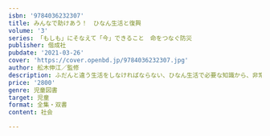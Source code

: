 ```yaml
---
isbn: '9784036232307'
title: みんなで助けあう！　ひなん生活と復興
volume: '3'
series: 「もしも」にそなえて「今」できること　命をつなぐ防災
publisher: 偕成社
pubdate: '2021-03-26'
cover: 'https://cover.openbd.jp/9784036232307.jpg'
author: 舩木伸江／監修
description: ふだんと違う生活をしなければならない、ひなん生活で必要な知識から、非常時のSNSなどの情報の正しい活用の仕方を紹介します。
price: '2800'
genre: 児童図書
target: 児童
format: 全集・双書
content: 社会

---
```

